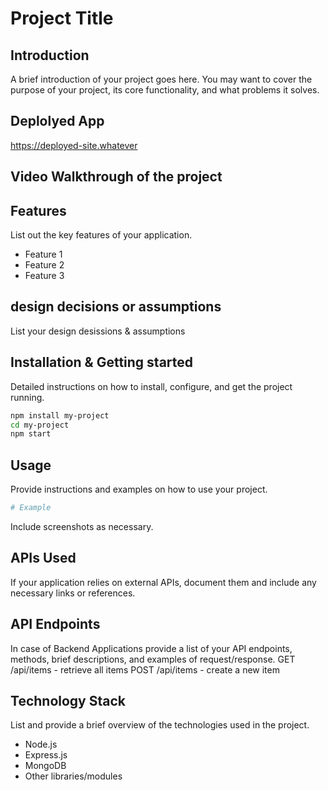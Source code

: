 # Project Title

## Introduction

A brief introduction of your project goes here. You may want to cover the purpose of your project, its core functionality, and what problems it solves.

## Deplolyed App

https://deployed-site.whatever

## Video Walkthrough of the project

## Features

List out the key features of your application.

- Feature 1
- Feature 2
- Feature 3

## design decisions or assumptions

List your design desissions & assumptions

## Installation & Getting started

Detailed instructions on how to install, configure, and get the project running.

```bash
npm install my-project
cd my-project
npm start
```

## Usage

Provide instructions and examples on how to use your project.

```bash
# Example
```

Include screenshots as necessary.

## APIs Used

If your application relies on external APIs, document them and include any necessary links or references.

## API Endpoints

In case of Backend Applications provide a list of your API endpoints, methods, brief descriptions, and examples of request/response.
GET /api/items - retrieve all items
POST /api/items - create a new item

## Technology Stack

List and provide a brief overview of the technologies used in the project.

- Node.js
- Express.js
- MongoDB
- Other libraries/modules
